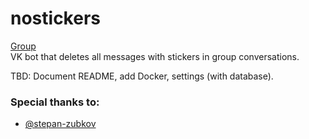 # nostickers
[Group](vk.com/nostickers) \
VK bot that deletes all messages with stickers in group conversations.

TBD: Document README, add Docker, settings (with database).

### Special thanks to:
- [@stepan-zubkov](https://github.com/stepan-zubkov)
